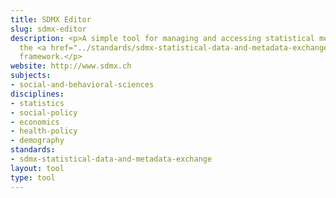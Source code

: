 ```yaml
---
title: SDMX Editor
slug: sdmx-editor
description: <p>A simple tool for managing and accessing statistical metadata, using
  the <a href="../standards/sdmx-statistical-data-and-metadata-exchange.html">SDMX</a>
  framework.</p>
website: http://www.sdmx.ch
subjects:
- social-and-behavioral-sciences
disciplines:
- statistics
- social-policy
- economics
- health-policy
- demography
standards:
- sdmx-statistical-data-and-metadata-exchange
layout: tool
type: tool
---
```


